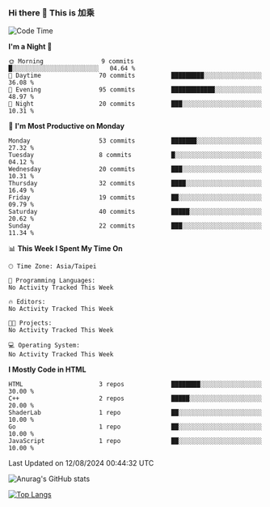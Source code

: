 ### Hi there 👋 This is 加乘



<!--START_SECTION:waka-->
![Code Time](http://img.shields.io/badge/Code%20Time-67%20hrs%205%20mins-blue)

**I'm a Night 🦉** 

```text
🌞 Morning                9 commits           █░░░░░░░░░░░░░░░░░░░░░░░░   04.64 % 
🌆 Daytime                70 commits          █████████░░░░░░░░░░░░░░░░   36.08 % 
🌃 Evening                95 commits          ████████████░░░░░░░░░░░░░   48.97 % 
🌙 Night                  20 commits          ███░░░░░░░░░░░░░░░░░░░░░░   10.31 % 
```
📅 **I'm Most Productive on Monday** 

```text
Monday                   53 commits          ███████░░░░░░░░░░░░░░░░░░   27.32 % 
Tuesday                  8 commits           █░░░░░░░░░░░░░░░░░░░░░░░░   04.12 % 
Wednesday                20 commits          ███░░░░░░░░░░░░░░░░░░░░░░   10.31 % 
Thursday                 32 commits          ████░░░░░░░░░░░░░░░░░░░░░   16.49 % 
Friday                   19 commits          ██░░░░░░░░░░░░░░░░░░░░░░░   09.79 % 
Saturday                 40 commits          █████░░░░░░░░░░░░░░░░░░░░   20.62 % 
Sunday                   22 commits          ███░░░░░░░░░░░░░░░░░░░░░░   11.34 % 
```


📊 **This Week I Spent My Time On** 

```text
🕑︎ Time Zone: Asia/Taipei

💬 Programming Languages: 
No Activity Tracked This Week

🔥 Editors: 
No Activity Tracked This Week

🐱‍💻 Projects: 
No Activity Tracked This Week

💻 Operating System: 
No Activity Tracked This Week
```

**I Mostly Code in HTML** 

```text
HTML                     3 repos             ████████░░░░░░░░░░░░░░░░░   30.00 % 
C++                      2 repos             █████░░░░░░░░░░░░░░░░░░░░   20.00 % 
ShaderLab                1 repo              ██░░░░░░░░░░░░░░░░░░░░░░░   10.00 % 
Go                       1 repo              ██░░░░░░░░░░░░░░░░░░░░░░░   10.00 % 
JavaScript               1 repo              ██░░░░░░░░░░░░░░░░░░░░░░░   10.00 % 
```




 Last Updated on 12/08/2024 00:44:32 UTC
<!--END_SECTION:waka-->


![Anurag's GitHub stats](https://github-readme-stats.vercel.app/api?username=40436michael&show_icons=true)

[![Top Langs](https://github-readme-stats.vercel.app/api/top-langs/?username=40436michael&layout=compact)](https://github.com/anuraghazra/github-readme-stats)



<!--
**40436michael/40436michael** is a ✨ _special_ ✨ repository because its `README.md` (this file) appears on your GitHub profile.

Here are some ideas to get you started:

- 🔭 I’m currently working on ...
- 🌱 I’m currently learning ...
- 👯 I’m looking to collaborate on ...
- 🤔 I’m looking for help with ...
- 💬 Ask me about ...
- 📫 How to reach me: ...
- 😄 Pronouns: ...
- ⚡ Fun fact: ...
-->

